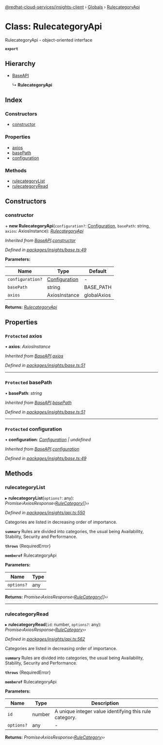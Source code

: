 [@redhat-cloud-services/insights-client](../README.md) › [Globals](../globals.md) › [RulecategoryApi](rulecategoryapi.md)

# Class: RulecategoryApi

RulecategoryApi - object-oriented interface

**`export`** 

## Hierarchy

* [BaseAPI](baseapi.md)

  ↳ **RulecategoryApi**

## Index

### Constructors

* [constructor](rulecategoryapi.md#constructor)

### Properties

* [axios](rulecategoryapi.md#protected-axios)
* [basePath](rulecategoryapi.md#protected-basepath)
* [configuration](rulecategoryapi.md#protected-configuration)

### Methods

* [rulecategoryList](rulecategoryapi.md#rulecategorylist)
* [rulecategoryRead](rulecategoryapi.md#rulecategoryread)

## Constructors

###  constructor

\+ **new RulecategoryApi**(`configuration?`: [Configuration](configuration.md), `basePath`: string, `axios`: AxiosInstance): *[RulecategoryApi](rulecategoryapi.md)*

*Inherited from [BaseAPI](baseapi.md).[constructor](baseapi.md#constructor)*

*Defined in [packages/insights/base.ts:49](https://github.com/fhlavac/javascript-clients/blob/master/packages/insights/base.ts#L49)*

**Parameters:**

Name | Type | Default |
------ | ------ | ------ |
`configuration?` | [Configuration](configuration.md) | - |
`basePath` | string | BASE_PATH |
`axios` | AxiosInstance | globalAxios |

**Returns:** *[RulecategoryApi](rulecategoryapi.md)*

## Properties

### `Protected` axios

• **axios**: *AxiosInstance*

*Inherited from [BaseAPI](baseapi.md).[axios](baseapi.md#protected-axios)*

*Defined in [packages/insights/base.ts:51](https://github.com/fhlavac/javascript-clients/blob/master/packages/insights/base.ts#L51)*

___

### `Protected` basePath

• **basePath**: *string*

*Inherited from [BaseAPI](baseapi.md).[basePath](baseapi.md#protected-basepath)*

*Defined in [packages/insights/base.ts:51](https://github.com/fhlavac/javascript-clients/blob/master/packages/insights/base.ts#L51)*

___

### `Protected` configuration

• **configuration**: *[Configuration](configuration.md) | undefined*

*Inherited from [BaseAPI](baseapi.md).[configuration](baseapi.md#protected-configuration)*

*Defined in [packages/insights/base.ts:49](https://github.com/fhlavac/javascript-clients/blob/master/packages/insights/base.ts#L49)*

## Methods

###  rulecategoryList

▸ **rulecategoryList**(`options?`: any): *Promise‹AxiosResponse‹[RuleCategory](../interfaces/rulecategory.md)[]››*

*Defined in [packages/insights/api.ts:550](https://github.com/fhlavac/javascript-clients/blob/master/packages/insights/api.ts#L550)*

Categories are listed in decreasing order of importance.

**`summary`** Rules are divided into categories, the usual being Availability, Stability, Security and Performance.

**`throws`** {RequiredError}

**`memberof`** RulecategoryApi

**Parameters:**

Name | Type |
------ | ------ |
`options?` | any |

**Returns:** *Promise‹AxiosResponse‹[RuleCategory](../interfaces/rulecategory.md)[]››*

___

###  rulecategoryRead

▸ **rulecategoryRead**(`id`: number, `options?`: any): *Promise‹AxiosResponse‹[RuleCategory](../interfaces/rulecategory.md)››*

*Defined in [packages/insights/api.ts:562](https://github.com/fhlavac/javascript-clients/blob/master/packages/insights/api.ts#L562)*

Categories are listed in decreasing order of importance.

**`summary`** Rules are divided into categories, the usual being Availability, Stability, Security and Performance.

**`throws`** {RequiredError}

**`memberof`** RulecategoryApi

**Parameters:**

Name | Type | Description |
------ | ------ | ------ |
`id` | number | A unique integer value identifying this rule category. |
`options?` | any | - |

**Returns:** *Promise‹AxiosResponse‹[RuleCategory](../interfaces/rulecategory.md)››*
